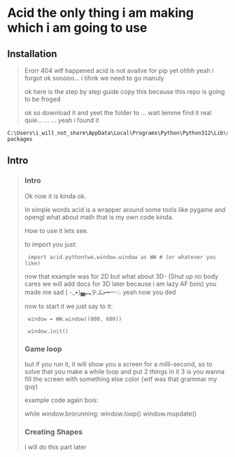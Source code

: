 # Acid the only thing i am making which i am going to use

## Installation
> Erorr 404
> wtf happened
> acid is not availve for pip yet
> ohhh yeah i forgot ok sooooo... i tihnk we need to go manuly
>
> ok here is the step by step guide copy this because this repo is going to be froged
>
> ok so download it and yeet the folder to ... wait lemme find it real quie... ... ... yeah i found it

    C:\Users\i_will_not_share\AppData\Local\Programs\Python\Python312\Lib\site-packages


## Intro

>   ### Intro
>
>   Ok now it is kinda ok.
>
>   In simple words acid is a wrapper around some tools like pygame and opengl what about math that is my own code kinda.
>
>   How to use it lets see.
>    
>   to import you just:
>
>      import acid.pythontwo.window.window as WW # (or whatever you like)
>
>   now that example was for 2D but what about 3D- (Shut up no body cares we will add docs for 3D later because i am lazy AF bois) you made me sad ( -_•)▄︻テحكـ━一💥 yeah now you ded
>
>   now to start it we just say to it:
>
>      window = WW.window((800, 600))
>
>      window.init()
>
>   ### Game loop
>
>   but if you run it, it will show you a screen for a milli-second,
>   so to solve that you make a while loop and put 2 things in it 3 is you wanna fill the screen with something else color (wtf was that grammar my guy)
>
>   example code again bois:
>
>    while window.brorunning:
>        window.loop()
>        window.mupdate()
>    
>   ### Creating Shapes
>
>   i will do this part later

